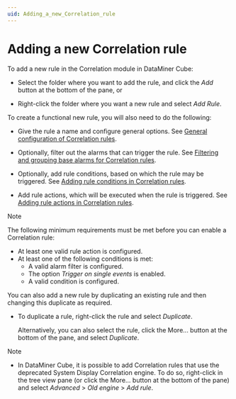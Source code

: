 ```yaml
---
uid: Adding_a_new_Correlation_rule
---
```


# Adding a new Correlation rule

To add a new rule in the Correlation module in DataMiner Cube:

- Select the folder where you want to add the rule, and click the *Add* button at the bottom of the pane, or

- Right-click the folder where you want a new rule and select *Add Rule*.

To create a functional new rule, you will also need to do the following:

- Give the rule a name and configure general options. See [General configuration of Correlation rules](xref:General_configuration_of_Correlation_rules).

- Optionally, filter out the alarms that can trigger the rule. See [Filtering and grouping base alarms for Correlation rules](xref:Filtering_and_grouping_base_alarms_for_Correlation_rules).

- Optionally, add rule conditions, based on which the rule may be triggered. See [Adding rule conditions in Correlation rules](xref:Adding_rule_conditions_in_Correlation_rules).

- Add rule actions, which will be executed when the rule is triggered. See [Adding rule actions in Correlation rules](xref:Adding_rule_actions_in_Correlation_rules).

> [!NOTE]
> The following minimum requirements must be met before you can enable a Correlation rule:
> - At least one valid rule action is configured.
> - At least one of the following conditions is met:
>     - A valid alarm filter is configured.
>     - The option *Trigger on single events* is enabled.
>     - A valid condition is configured.

You can also add a new rule by duplicating an existing rule and then changing this duplicate as required.

- To duplicate a rule, right-click the rule and select *Duplicate*.

    Alternatively, you can also select the rule, click the More... button at the bottom of the pane, and select *Duplicate*.

> [!NOTE]
> - In DataMiner Cube, it is possible to add Correlation rules that use the deprecated System Display Correlation engine. To do so, right-click in the tree view pane (or click the More... button at the bottom of the pane) and select *Advanced* > *Old engine* > *Add rule*.
>
